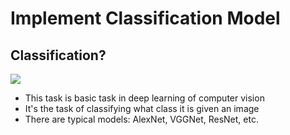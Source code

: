 # Implement Classification Model
## Classification?
<img src = "https://camo.githubusercontent.com/f0fe57a3540c293e21dcadff0cf5dedf3aaaea16509613822ee713fd40228a91/68747470733a2f2f6d69726f2e6d656469756d2e636f6d2f6d61782f313833382f312a6f4233533579484868766f75674a6b50587563386f672e676966">
  
- This task is basic task in deep learning of computer vision   
- It's the task of classifying what class it is given an image    
- There are typical models: AlexNet, VGGNet, ResNet, etc.   